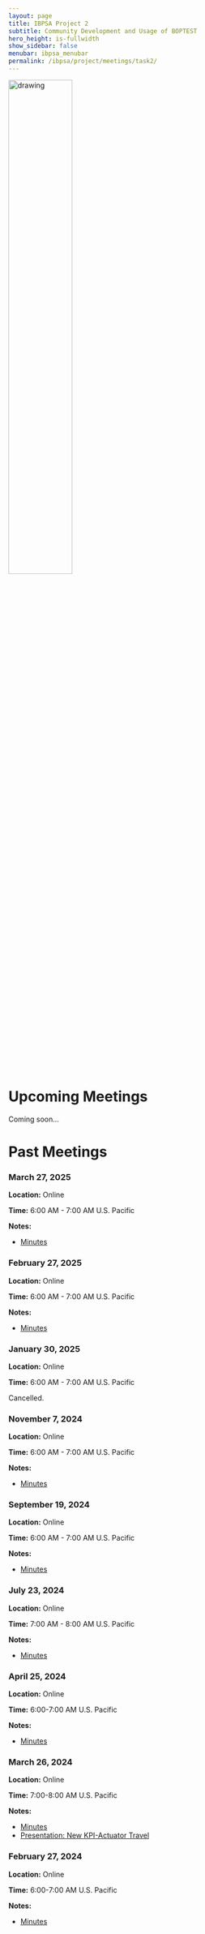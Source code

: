```yaml
---
layout: page
title: IBPSA Project 2
subtitle: Community Development and Usage of BOPTEST
hero_height: is-fullwidth
show_sidebar: false
menubar: ibpsa_menubar
permalink: /ibpsa/project/meetings/task2/
---
```


<img src="../../../../images/project2logo.png" alt="drawing" width="50%"/>

# Upcoming Meetings

Coming soon...


# Past Meetings
### March 27, 2025

**Location:** Online

**Time:** 6:00 AM - 7:00 AM U.S. Pacific

**Notes:**

- [Minutes](/ibpsa_project/meetings/task2/20250327_Progress/20250327_IBPSA-BOPTEST_Task2_Minutes.pdf)

### February 27, 2025

**Location:** Online

**Time:** 6:00 AM - 7:00 AM U.S. Pacific

**Notes:**

- [Minutes](/ibpsa_project/meetings/task2/20250227_Progress/20250227_IBPSA-BOPTEST_Task2_Minutes.pdf)

### January 30, 2025

**Location:** Online

**Time:** 6:00 AM - 7:00 AM U.S. Pacific

Cancelled.

### November 7, 2024

**Location:** Online

**Time:** 6:00 AM - 7:00 AM U.S. Pacific

**Notes:**

- [Minutes](/ibpsa_project/meetings/task2/20241107_Progress/20241107_IBPSA-BOPTEST_Task2_Minutes.pdf)

### September 19, 2024

**Location:** Online

**Time:** 6:00 AM - 7:00 AM U.S. Pacific

**Notes:**

- [Minutes](/ibpsa_project/meetings/task2/20240919_Progress/20240919_IBPSA-BOPTEST_Task2_Minutes.pdf)

### July 23, 2024

**Location:** Online

**Time:** 7:00 AM - 8:00 AM U.S. Pacific

**Notes:**

- [Minutes](/ibpsa_project/meetings/task2/20240723_Progress/20240723_IBPSA-BOPTEST_Task2_Minutes.pdf)

### April 25, 2024

**Location:** Online

**Time:** 6:00-7:00 AM U.S. Pacific

**Notes:**

- [Minutes](/ibpsa_project/meetings/task2/20240425_Progress/20240425_IBPSA-BOPTEST_Task2_Minutes.pdf)

### March 26, 2024

**Location:** Online

**Time:** 7:00-8:00 AM U.S. Pacific

**Notes:**

- [Minutes](/ibpsa_project/meetings/task2/20240326_Progress/20240326_IBPSA-BOPTEST_Task2_Minutes.pdf)
- [Presentation: New KPI-Actuator Travel](/ibpsa_project/meetings/task2/20240326_Progress/NewKPI-ActuatorTravel.pdf)

### February 27, 2024

**Location:** Online

**Time:** 6:00-7:00 AM U.S. Pacific

**Notes:**

- [Minutes](/ibpsa_project/meetings/task2/20240227_Progress/20240227_IBPSA-BOPTEST_Task2_minutes.pdf)
